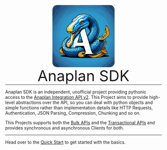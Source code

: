 <p align="center" style="margin: 0 0 10px">
    <img width="200" height="200" src="img/anaplan-sdk.png" alt='Python' style="border-radius: 15px">
</p>

<h1 align="center" style="font-size: 3rem; font-weight: 400; margin: -15px 0">
Anaplan SDK
</h1>

---

Anaplan SDK is an independent, unofficial project providing pythonic access to
the [Anaplan Integration API v2](https://anaplan.docs.apiary.io/). This Project aims to provide high-level abstractions
over the API, so you can deal with python objects and simple functions rather than implementation details like HTTP
Requests, Authentication, JSON Parsing, Compression, Chunking and so on.

This Projects supports both
the [Bulk APIs](https://help.anaplan.com/use-the-bulk-apis-93218e5e-00e5-406e-8361-09ab861889a7) and
the [Transactional APIs](https://help.anaplan.com/use-the-transactional-apis-cc1c1e91-39fc-4272-a4b5-16bc91e9c313) and
provides synchronous and asynchronous Clients for both.

---

Head over to the [Quick Start](quickstart.md) to get started with the basics.

